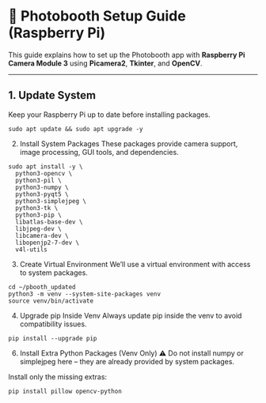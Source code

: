 # 📸 Photobooth Setup Guide (Raspberry Pi)

This guide explains how to set up the Photobooth app with **Raspberry Pi Camera Module 3** using **Picamera2**, **Tkinter**, and **OpenCV**.

---

## 1. Update System

Keep your Raspberry Pi up to date before installing packages.

```
sudo apt update && sudo apt upgrade -y
```
2. Install System Packages
These packages provide camera support, image processing, GUI tools, and dependencies.

```
sudo apt install -y \
  python3-opencv \
  python3-pil \
  python3-numpy \
  python3-pyqt5 \
  python3-simplejpeg \
  python3-tk \
  python3-pip \
  libatlas-base-dev \
  libjpeg-dev \
  libcamera-dev \
  libopenjp2-7-dev \
  v4l-utils
```
3. Create Virtual Environment
We’ll use a virtual environment with access to system packages.

```
cd ~/pbooth_updated
python3 -m venv --system-site-packages venv
source venv/bin/activate
```
4. Upgrade pip Inside Venv
Always update pip inside the venv to avoid compatibility issues.

```
pip install --upgrade pip
```
6. Install Extra Python Packages (Venv Only)
⚠️ Do not install numpy or simplejpeg here – they are already provided by system packages.

Install only the missing extras:

```
pip install pillow opencv-python
```
